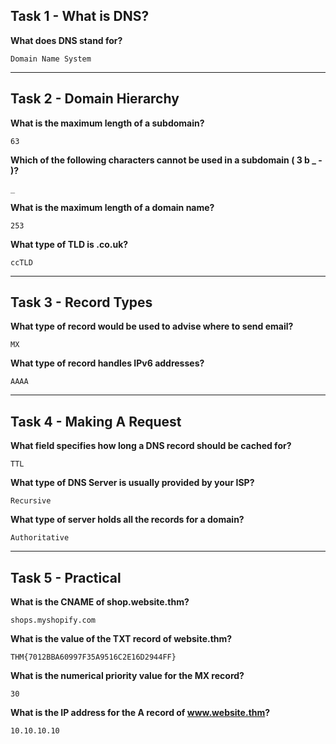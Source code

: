 ## Task 1 - What is DNS?
**What does DNS stand for?**

`Domain Name System`

------------
## Task 2 - Domain Hierarchy
**What is the maximum length of a subdomain?**

`63`

**Which of the following characters cannot be used in a subdomain ( 3 b _ - )?**

`_`

**What is the maximum length of a domain name?**

`253`

**What type of TLD is .co.uk?**

`ccTLD`

------------
## Task 3 - Record Types
**What type of record would be used to advise where to send email?**

`MX`

**What type of record handles IPv6 addresses?**

`AAAA`

------------
## Task 4 - Making A Request
**What field specifies how long a DNS record should be cached for?**

`TTL`

**What type of DNS Server is usually provided by your ISP?**

`Recursive`

**What type of server holds all the records for a domain?**

`Authoritative`

------------
## Task 5 - Practical
**What is the CNAME of shop.website.thm?**

`shops.myshopify.com`

**What is the value of the TXT record of website.thm?**

`THM{7012BBA60997F35A9516C2E16D2944FF}`

**What is the numerical priority value for the MX record?**

`30`

**What is the IP address for the A record of www.website.thm?**

`10.10.10.10`
